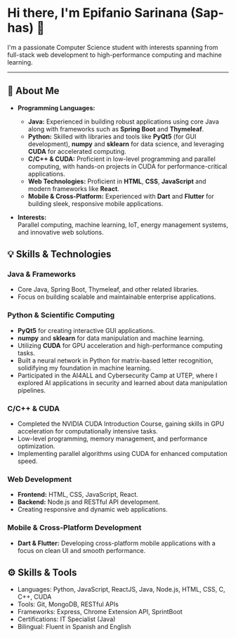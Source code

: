 # Hi there, I'm Epifanio Sarinana (Sap-has) 👋

I'm a passionate Computer Science student with interests spanning from full-stack web development to high-performance computing and machine learning.

---

## 🚀 About Me

- **Programming Languages:**
  - **Java:** Experienced in building robust applications using core Java along with frameworks such as **Spring Boot** and **Thymeleaf**.
  - **Python:** Skilled with libraries and tools like **PyQt5** (for GUI development), **numpy** and **sklearn** for data science, and leveraging **CUDA** for accelerated computing.
  - **C/C++ & CUDA:** Proficient in low-level programming and parallel computing, with hands-on projects in CUDA for performance-critical applications.
  - **Web Technologies:** Proficient in **HTML**, **CSS**, **JavaScript** and modern frameworks like **React**.
  - **Mobile & Cross-Platform:** Experienced with **Dart** and **Flutter** for building sleek, responsive mobile applications.

- **Interests:**  
  Parallel computing, machine learning, IoT, energy management systems, and innovative web solutions.

## 💡 Skills & Technologies

### Java & Frameworks
- Core Java, Spring Boot, Thymeleaf, and other related libraries.
- Focus on building scalable and maintainable enterprise applications.

### Python & Scientific Computing
- **PyQt5** for creating interactive GUI applications.
- **numpy** and **sklearn** for data manipulation and machine learning.
- Utilizing **CUDA** for GPU acceleration and high-performance computing tasks.
- Built a neural network in Python for matrix-based letter recognition, solidifying my foundation in machine learning.
- Participated in the AI4ALL and Cybersecurity Camp at UTEP, where I explored AI applications in security and learned about data manipulation pipelines.

### C/C++ & CUDA
- Completed the NVIDIA CUDA Introduction Course, gaining skills in GPU acceleration for computationally intensive tasks.
- Low-level programming, memory management, and performance optimization.
- Implementing parallel algorithms using CUDA for enhanced computation speed.

### Web Development
- **Frontend:** HTML, CSS, JavaScript, React.
- **Backend:** Node.js and RESTful API development.
- Creating responsive and dynamic web applications.

### Mobile & Cross-Platform Development
- **Dart & Flutter:** Developing cross-platform mobile applications with a focus on clean UI and smooth performance.

## ⚙️ Skills & Tools
* Languages: Python, JavaScript, ReactJS, Java, Node.js, HTML, CSS, C, C++, CUDA
* Tools: Git, MongoDB, RESTful APIs
* Frameworks: Express, Chrome Extension API, SprintBoot
* Certifications: IT Specialist (Java)
* Bilingual: Fluent in Spanish and English
